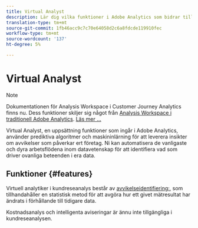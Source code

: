 ```yaml
---
title: Virtual Analyst
description: Lär dig vilka funktioner i Adobe Analytics som bidrar till den virtuella analytikern.
translation-type: tm+mt
source-git-commit: 1fb46acc9c7c70e64058d2c6a8fdcde119910fec
workflow-type: tm+mt
source-wordcount: '137'
ht-degree: 5%

---
```



# Virtual Analyst

>[!NOTE]
>
>Dokumentationen för Analysis Workspace i Customer Journey Analytics finns nu. Dess funktioner skiljer sig något från [Analysis Workspace i traditionell Adobe Analytics](https://docs.adobe.com/content/help/en/analytics/analyze/analysis-workspace/home.html). [Läs mer …](/help/getting-started/cja-aa.md)

Virtual Analyst, en uppsättning funktioner som ingår i Adobe Analytics, använder prediktiva algoritmer och maskininlärning för att leverera insikter om avvikelser som påverkar ert företag. Ni kan automatisera de vanligaste och dyra arbetsflödena inom datavetenskap för att identifiera vad som driver ovanliga beteenden i era data.

## Funktioner {#features}

Virtuell analytiker i kundreseanalys består av [avvikelseidentifiering:](c-anomaly-detection/anomaly-detection.md), som tillhandahåller en statistisk metod för att avgöra hur ett givet mätresultat har ändrats i förhållande till tidigare data.

Kostnadsanalys och intelligenta aviseringar är ännu inte tillgängliga i kundreseanalysen.
